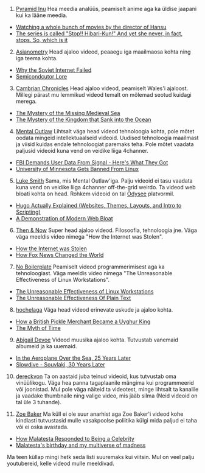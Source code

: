 1. [Pyramid Inu](https://www.youtube.com/@pyramidinu9449/)
Hea meedia analüüs, peamiselt anime aga ka üldise jaapani kui ka lääne meedia.
- [Watching a whole bunch of movies by the director of Hansu](https://www.youtube.com/watch?v=W7j3HpiVLPk)
- [The series is called "Stop!! Hibari-Kun!" And yet she never, in fact, stops. So, which is it](https://www.youtube.com/watch?v=illSp1oVXzA)

2. [Asianometry](https://www.youtube.com/@Asianometry/)
Head ajaloo videod, peaaegu iga maailmaosa kohta ning iga teema kohta.
- [Why the Soviet Internet Failed](https://www.youtube.com/watch?v=cLOD5f-q0as)
- [Semicondcutor Lore](https://www.youtube.com/watch?v=cxrkC-pMH_s&list=PLKtxx9TnH76SXumAiJX3N7Y36G2Gxi8zc)

3. [Cambrian Chronicles](https://www.youtube.com/@CambrianChronicles/)
Head ajaloo videod, peamiselt Wales'i ajaloost. Millegi pärast mu lemmikud videod temalt on mõlemad seotud kuidagi merega.
- [The Mystery of the Missing Medieval Sea](https://www.youtube.com/watch?v=xIpsQb5RtT4)
- [The Mystery of the Kingdom that Sank into the Ocean](https://youtu.be/9onpcWYGcy0?si=ScD1t8mmxmnRG2UJ)

4. [Mental Outlaw](https://www.youtube.com/@MentalOutlaw/)
Lihtsalt väga head videod tehnoloogia kohta, pole mõtet oodata mingeid intellektuaalseid videoid. Uudised tehnoloogia maailmast ja viisid kuidas endale tehnoloogiat paremaks teha. Pole mõtet vaadata paljusid videoid kuna vend on veidike liiga 4channer.
- [FBI Demands User Data From Signal - Here's What They Got](https://youtu.be/3oPeIbpA5x8?si=v58u4tlVElg7_zsI)
- [University of Minnesota Gets Banned From Linux](https://youtu.be/JH_BGlS5LR4?si=GJeBwsWsSyqH9ptR)

5. [Luke Smith](https://www.youtube.com/@LukeSmithxyz/)
Sama, mis Mental Outlaw'iga. Palju videoid ei tasu vaadata kuna vend on veidike liiga 4channer off-the-grid weirdo. Ta videod web bloati kohta on head. Rohkem videoid on tal [Odysee](https://odysee.com/@Luke:7?view=content) platvormil.
- [Hugo Actually Explained (Websites, Themes, Layouts, and Intro to Scripting)](https://youtu.be/ZFL09qhKi5I?si=zq5TWKOVO2P5monZ)
- [A Demonstration of Modern Web Bloat](https://www.youtube.com/watch?v=cvDyQUpaFf4)

6. [Then & Now](https://www.youtube.com/@ThenNow/)
Super head ajaloo videod. Filosoofia, tehnoloogia jne. Väga väga meeldis video nimega "How the Internet was Stolen".
- [How the Internet was Stolen](https://youtu.be/oLLxpAZzy0s?si=MkRv3li1SuDEY8rL)
- [How Fox News Changed the World](https://youtu.be/pOiQsuQNXfA?si=5-nWuPioxk7PcVqh)

7. [No Boilerplate](https://www.youtube.com/@NoBoilerplate/)
Peamiselt videod programmerimisest aga ka tehnoloogiast. Väga meeldis video nimega "The Unreasonable Effectiveness of Linux Workstations". 
- [The Unreasonable Effectiveness of Linux Workstations](https://youtu.be/bq9O99TgFv4?si=t4f7Cp3j6M1zmQNx)
- [The Unreasonable Effectiveness Of Plain Text](https://youtu.be/WgV6M1LyfNY?si=w1Vw9FCuHtPLs727)

8. [hochelaga](https://www.youtube.com/@hochelaga/)
Väga head videod erinevate uskude ja ajaloo kohta.
- [How a British Pickle Merchant Became a Uyghur King](https://youtu.be/YQ0OWa9NMUo?si=3aeMZA34-McTX__o)
- [The Myth of Time](https://youtu.be/9BTRG8slgs4?si=-2M_ihUnO5izeUdM)

9. [Abigail Devoe](https://www.youtube.com/@abigaildevoe/)
Videod muusika ajaloo kohta. Tutvustab vanemaid albumeid ja ka uuemaid.
- [In the Aeroplane Over the Sea, 25 Years Later](https://www.youtube.com/watch?v=SI6KODMOYV8)
- [Slowdive - Souvlaki, 30 Years Later](https://www.youtube.com/watch?v=LAfiV_GWVGw)

10. [dereckvon](https://www.youtube.com/@dereckvon/)
Ta on aastaid juba teinud videoid, kus tutvustab oma vinüülikogu. Väga hea panna tagaplaanile mängima kui programmeerid või joonistad. Mul pole väga näiteid ta videotest, minge lihtsalt ta kanalile ja vaadake thumbnaile ning valige video, mis jääb silma (Neid videoid on tal üle 3 tuhande).

11. [Zoe Baker](https://www.youtube.com/@anarchozoe/)
Ma küll ei ole suur anarhist aga Zoe Baker'i videod kohe kindlasti tutvustasid mulle vasakpoolse poliitika külgi mida paljud ei taha või ei oska avastada.
- [How Malatesta Responded to Being a Celebrity](https://youtu.be/_zV5JAiomdA?si=bG1VYwRMEBilw1FE)
- [Malatesta's birthday and my multiverse of madness](https://youtu.be/dnfMh9JSBhs?si=XEb_VuZK_hYTBB1D)

Ma teen küllap mingi hetk seda listi suuremaks kui viitsin. Mul on veel palju youtubereid, kelle videod mulle meeldivad.
